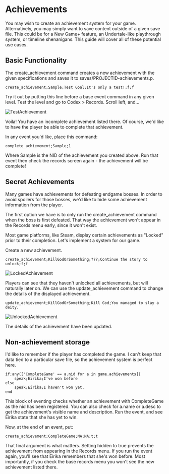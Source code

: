 # Achievements

You may wish to create an achievement system for your game. Alternatively, you may simply want to save content outside of a given save file. This could be for a New Game+ feature, an Undertale-like playthrough system, or timeline shenanigans. This guide will cover all of these potential use cases.

## Basic Functionality

The create_achievement command creates a new achievement with the given specifications and saves it to saves/PROJECTID-achievements.p.

```create_achievement;Sample;Test Goal;It's only a test!;f;f```

Try it out by putting this line before a base event command in any given level. Test the level and go to Codex > Records. Scroll left, and...

![TestAchievement](images/TestAchievement.png)

Voila! You have an incomplete achievement listed there. Of course, we'd like to have the player be able to complete that achievement.

In any event you'd like, place this command:

```complete_achievement;Sample;1```

Where Sample is the NID of the achievement you created above. Run that event then check the records screen again - the achievement will be complete!

## Secret Achievements

Many games have achievements for defeating endgame bosses. In order to avoid spoilers for those bosses, we'd like to hide some achievement information from the player.

The first option we have is to only run the create_achievement command when the boss is first defeated. That way the achievement won't appear in the Records menu early, since it won't exist.

Most game platforms, like Steam, display certain achievements as "Locked" prior to their completion. Let's implement a system for our game.

Create a new achievement.

```create_achievement;KillGodOrSomething;???;Continue the story to unlock;f;f```

![LockedAchievement](images/LockedAchievement.png)

Players can see that they haven't unlocked all achievements, but will naturally later on. We can use the update_achievement command to change the details of the displayed achievement.

```update_achievement;KillGodOrSomething;Kill God;You managed to slay a deity.```

![UnlockedAchievement](images/UnlockedAchievement.png)

The details of the achievement have been updated.

## Non-achievement storage

I'd like to remember if the player has completed the game. I can't keep that data tied to a particular save file, so the achievement system is perfect here.

```
if;any(['CompleteGame' == a.nid for a in game.achievements])
    speak;Eirika;I've won before
else
    speak;Eirika;I haven't won yet.
end
```

This block of eventing checks whether an achievement with CompleteGame as the nid has been registered. You can also check for a.name or a.desc to get the achievement's visible name and description. Run the event, and see Eirika state that she has yet to win.

Now, at the end of an event, put:

```create_achievement;CompleteGame;NA;NA;t;t```

That final argument is what matters. Setting hidden to true prevents the achievement from appearing in the Records menu. If you run the event again, you'll see that Eirika remembers that she's won before. Most importantly, if you check the base records menu you won't see the new achievement listed there.